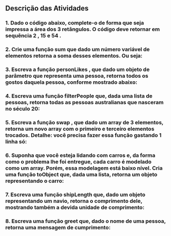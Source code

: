 ## Descrição das Atividades


### 1. Dado o código abaixo, complete-o de forma que seja impressa a área dos 3 retângulos. O código deve retornar em sequência 2 , 15 e 54 .
### 2. Crie uma função sum que dado um número variável de elementos retorna a soma desses elementos. Ou seja:
### 3. Escreva a função personLikes , que dado um objeto de parâmetro que representa uma pessoa, retorna todos os gostos daquela pessoa, conforme mostrado abaixo:
### 4. Escreva uma função filterPeople que, dada uma lista de pessoas, retorna todas as pessoas australianas que nasceram no século 20:
### 5. Escreva a função swap , que dado um array de 3 elementos, retorna um novo array com o primeiro e terceiro elementos trocados. Detalhe: você precisa fazer essa função gastando 1 linha só:
### 6. Suponha que você esteja lidando com carros e, da forma como o problema lhe foi entregue, cada carro é modelado como um array. Porém, essa modelagem está baixo nível. Cria uma função toObject que, dada uma lista, retorna um objeto representando o carro:
### 7. Escreva uma função shipLength que, dado um objeto representando um navio, retorna o comprimento dele, mostrando também a devida unidade de comprimento:
### 8. Escreva uma função greet que, dado o nome de uma pessoa, retorna uma mensagem de cumprimento:
